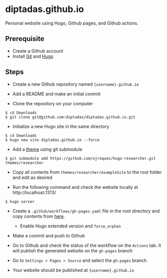 # diptadas.github.io

Personal website using Hugo, Github pages, and Github actions.

## Prerequisite

- Create a Github account
- Install [Git](https://git-scm.com/book/en/v2/Getting-Started-Installing-Git) and [Hugo](https://gohugo.io/getting-started/installing/)

## Steps

- Create a new Github repository named `{username}.github.io`

- Add a README and make an initial commit

- Clone the repository on your computer

```
$ cd Downloads
$ git clone git@github.com:diptadas/diptadas.github.io.git
```

- Initialize a new Hugo site in the same directory

```
$ cd Downloads
$ hugo new site diptadas.github.io --force
```

- Add a [theme](https://themes.gohugo.io/) using git submodule

```
$ git submodule add https://github.com/ojroques/hugo-researcher.git themes/researcher
```

- Copy all contents from `themes/researcher/exampleSite` to the root folder and edit as desired

- Run the following command and check the website locally at http://localhost:1313/

```
$ hugo server
```

- Create a `.github/workflows/gh-pages.yaml` file in the root directory and copy contents from [here](https://gohugo.io/hosting-and-deployment/hosting-on-github/).

    - Enable Hugo extended version and `force_orphan`

- Make a commit and push to Github

- Go to Github and check the status of the workflow on the `Actions` tab. It will publish the generated website on the `gh-pages` branch

- Go to `Settings > Pages > Source` and select the `gh-pages` branch

- Your website should be published at `{username}.github.io`
